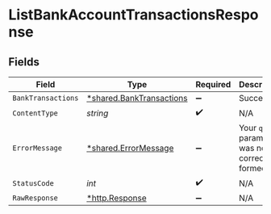 # ListBankAccountTransactionsResponse


## Fields

| Field                                                               | Type                                                                | Required                                                            | Description                                                         |
| ------------------------------------------------------------------- | ------------------------------------------------------------------- | ------------------------------------------------------------------- | ------------------------------------------------------------------- |
| `BankTransactions`                                                  | [*shared.BankTransactions](../../models/shared/banktransactions.md) | :heavy_minus_sign:                                                  | Success                                                             |
| `ContentType`                                                       | *string*                                                            | :heavy_check_mark:                                                  | N/A                                                                 |
| `ErrorMessage`                                                      | [*shared.ErrorMessage](../../models/shared/errormessage.md)         | :heavy_minus_sign:                                                  | Your `query` parameter was not correctly formed                     |
| `StatusCode`                                                        | *int*                                                               | :heavy_check_mark:                                                  | N/A                                                                 |
| `RawResponse`                                                       | [*http.Response](https://pkg.go.dev/net/http#Response)              | :heavy_minus_sign:                                                  | N/A                                                                 |